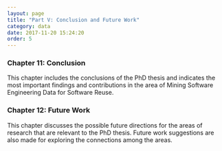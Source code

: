 ```yaml
---
layout: page
title: "Part V: Conclusion and Future Work"
category: data
date: 2017-11-20 15:24:20
order: 5
---
```


### Chapter 11: Conclusion
This chapter includes the conclusions of the PhD thesis and indicates the most
important findings and contributions in the area of Mining Software Engineering
Data for Software Reuse.


### Chapter 12: Future Work
This chapter discusses the possible future directions for the areas of research
that are relevant to the PhD thesis. Future work suggestions are also made for
exploring the connections among the areas.

